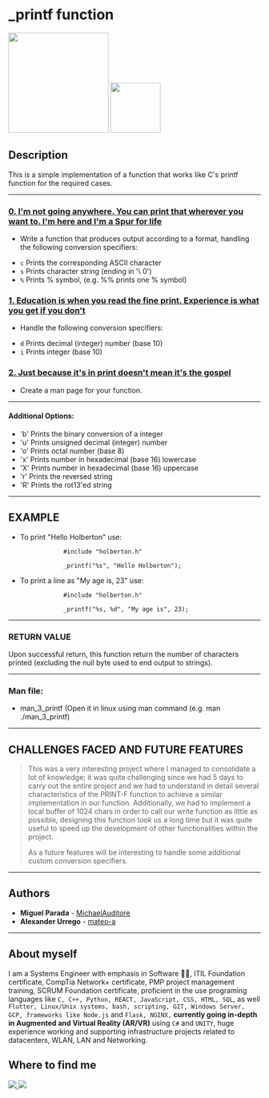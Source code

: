 # _printf function

<p >
  <img src="https://memegenerator.net/img/instances/400x/28327803/printf-printf-everywhere.jpg" width="200" height="200">
  <img src="https://cdn.iconscout.com/icon/free/png-512/c-programming-569564.png" width="100" height="100">
  
</p>



## Description
This is a simple implementation of a function that works like C's printf function for the required cases.


---

### [0. I'm not going anywhere. You can print that wherever you want to. I'm here and I'm a Spur for life](./_printf.c)
* Write a function that produces output according to a format, handling the following conversion specifiers:

-   `c` Prints the corresponding ASCII character
-   `s` Prints character string (ending in '\ 0')
-   `%` Prints % symbol, (e.g. %% prints one % symbol)


### [1. Education is when you read the fine print. Experience is what you get if you don't](./_printf.c)
* Handle the following conversion specifiers:
-   `d` Prints decimal (integer) number (base 10)
-   `i` Prints integer (base 10)


### [2. Just because it's in print doesn't mean it's the gospel](./man_3_printf)
* Create a man page for your function.

---

#### Additional Options:
-   'b' Prints the binary conversion of a integer
-   'u' Prints unsigned decimal (integer) number
-   'o' Prints octal number (base 8)
-   'x' Prints number in hexadecimal (base 16) lowercase
-   'X' Prints number in hexadecimal (base 16) uppercase
-   'r' Prints the reversed string
-   'R' Prints the rot13'ed string

---

## EXAMPLE

- To print "Hello Holberton" use:

                  #include "holberton.h"

                  _printf("%s", "Hello Holberton");


- To print a line as "My age is, 23" use:

                  #include "holberton.h"

                  _printf("%s, %d", "My age is", 23);
---

### RETURN VALUE

Upon successful return, this function return the number of characters printed (excluding the null byte used to end output to strings).

---


### Man file:

-   man_3_printf (Open it in linux using man command (e.g. man ./man_3_printf)

---
## CHALLENGES FACED AND FUTURE FEATURES
> This was a very interesting project where I managed to consolidate a lot of knowledge; it was quite challenging since we had 5 days to carry out the entire project and we had to understand in detail several characteristics of the PRINT-F function to achieve a similar implementation in our function. Additionally, we had to implement a local buffer of 1024 chars in order to call our write function as little as possible, designing this function took us a long time but it was quite useful to speed up the development of other functionalities within the project.
>
> As a future features will be interesting to handle some additional custom conversion specifiers.
>
---

## Authors
* **Miguel Parada** - [MichaelAuditore](https://github.com/MichaelAuditore)
*  **Alexander Urrego** - [mateo-a](https://github.com/mateo-a)

---
## About myself
I am a Systems Engineer with emphasis in Software :man_technologist:, ITIL Foundation certificate, CompTia Network+ certificate, PMP project management training, SCRUM Foundation certificate, proficient in the use programing languages like `C, C++, Python, REACT, JavaScript, CSS, HTML, SQL`, as well `Flutter, Linux/Unix systems, bash, scripting, GIT, Windows Server, GCP, frameworks like Node.js` and `Flask, NGINX,` **currently going in-depth in Augmented and Virtual Reality (AR/VR)** using `C#` and `UNITY`, huge experience working and supporting infrastructure projects related to datacenters, WLAN, LAN and Networking.

## Where to find me
<a href="https://www.linkedin.com/in/john-alexander-urrego/">
  <img src="https://img.shields.io/badge/linkedin-%230077B5.svg?&style=for-the-badge&logo=linkedin&logoColor=white" />
</a>
<a href="https://twitter.com/mateo_a">
  <img src="https://img.shields.io/badge/Twitter-1DA1F2?style=for-the-badge&logo=twitter&logoColor=white" />        
</a>
